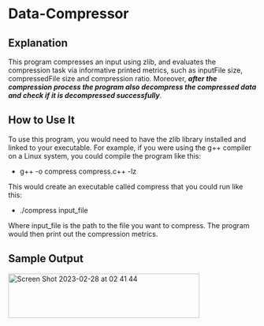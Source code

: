 # Data-Compressor

## Explanation
This program compresses an input using zlib, and evaluates the compression task via informative printed metrics, such as inputFile size, compressedFile size and compression ratio. Moreover, **_after the compression process the program also decompress the compressed data and check if it is decompressed successfully_**.

## How to Use It
To use this program, you would need to have the zlib library installed and linked to your executable. For example, if you were using the g++ compiler on a Linux system, you could compile the program like this:

* g++ -o compress compress.c++ -lz


This would create an executable called compress that you could run like this:

* ./compress input_file

Where input_file is the path to the file you want to compress. The program would then print out the compression metrics.

## Sample Output
<img width="388" alt="Screen Shot 2023-02-28 at 02 41 44" src="https://user-images.githubusercontent.com/63503839/221714486-61395e3d-9136-46e9-bf6c-55a76b8c05fe.png" width="300" height="90">
